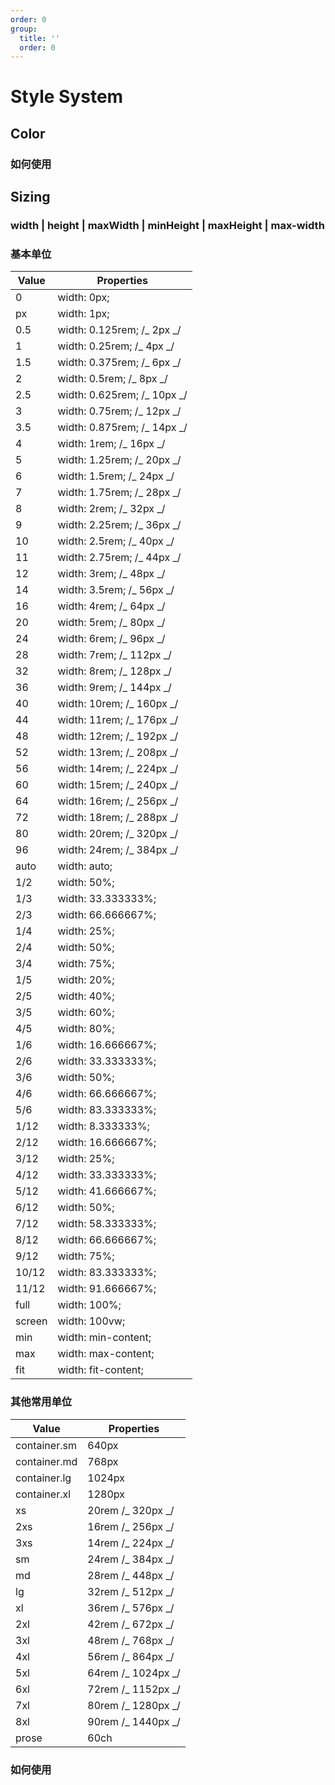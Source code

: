 ```yaml
---
order: 0
group:
  title: ''
  order: 0
---
```


# Style System

## Color

<code src="./document/color.tsx" inline></code>

### 如何使用

## Sizing

### width | height | maxWidth | minHeight | maxHeight | max-width

### 基本单位

| Value  | Properties                  |
| ------ | --------------------------- |
| 0      | width: 0px;                 |
| px     | width: 1px;                 |
| 0.5    | width: 0.125rem; /_ 2px _/  |
| 1      | width: 0.25rem; /_ 4px _/   |
| 1.5    | width: 0.375rem; /_ 6px _/  |
| 2      | width: 0.5rem; /_ 8px _/    |
| 2.5    | width: 0.625rem; /_ 10px _/ |
| 3      | width: 0.75rem; /_ 12px _/  |
| 3.5    | width: 0.875rem; /_ 14px _/ |
| 4      | width: 1rem; /_ 16px _/     |
| 5      | width: 1.25rem; /_ 20px _/  |
| 6      | width: 1.5rem; /_ 24px _/   |
| 7      | width: 1.75rem; /_ 28px _/  |
| 8      | width: 2rem; /_ 32px _/     |
| 9      | width: 2.25rem; /_ 36px _/  |
| 10     | width: 2.5rem; /_ 40px _/   |
| 11     | width: 2.75rem; /_ 44px _/  |
| 12     | width: 3rem; /_ 48px _/     |
| 14     | width: 3.5rem; /_ 56px _/   |
| 16     | width: 4rem; /_ 64px _/     |
| 20     | width: 5rem; /_ 80px _/     |
| 24     | width: 6rem; /_ 96px _/     |
| 28     | width: 7rem; /_ 112px _/    |
| 32     | width: 8rem; /_ 128px _/    |
| 36     | width: 9rem; /_ 144px _/    |
| 40     | width: 10rem; /_ 160px _/   |
| 44     | width: 11rem; /_ 176px _/   |
| 48     | width: 12rem; /_ 192px _/   |
| 52     | width: 13rem; /_ 208px _/   |
| 56     | width: 14rem; /_ 224px _/   |
| 60     | width: 15rem; /_ 240px _/   |
| 64     | width: 16rem; /_ 256px _/   |
| 72     | width: 18rem; /_ 288px _/   |
| 80     | width: 20rem; /_ 320px _/   |
| 96     | width: 24rem; /_ 384px _/   |
| auto   | width: auto;                |
| 1/2    | width: 50%;                 |
| 1/3    | width: 33.333333%;          |
| 2/3    | width: 66.666667%;          |
| 1/4    | width: 25%;                 |
| 2/4    | width: 50%;                 |
| 3/4    | width: 75%;                 |
| 1/5    | width: 20%;                 |
| 2/5    | width: 40%;                 |
| 3/5    | width: 60%;                 |
| 4/5    | width: 80%;                 |
| 1/6    | width: 16.666667%;          |
| 2/6    | width: 33.333333%;          |
| 3/6    | width: 50%;                 |
| 4/6    | width: 66.666667%;          |
| 5/6    | width: 83.333333%;          |
| 1/12   | width: 8.333333%;           |
| 2/12   | width: 16.666667%;          |
| 3/12   | width: 25%;                 |
| 4/12   | width: 33.333333%;          |
| 5/12   | width: 41.666667%;          |
| 6/12   | width: 50%;                 |
| 7/12   | width: 58.333333%;          |
| 8/12   | width: 66.666667%;          |
| 9/12   | width: 75%;                 |
| 10/12  | width: 83.333333%;          |
| 11/12  | width: 91.666667%;          |
| full   | width: 100%;                |
| screen | width: 100vw;               |
| min    | width: min-content;         |
| max    | width: max-content;         |
| fit    | width: fit-content;         |

### 其他常用单位

| Value        | Properties         |
| ------------ | ------------------ |
| container.sm | 640px              |
| container.md | 768px              |
| container.lg | 1024px             |
| container.xl | 1280px             |
| xs           | 20rem /_ 320px _/  |
| 2xs          | 16rem /_ 256px _/  |
| 3xs          | 14rem /_ 224px _/  |
| sm           | 24rem /_ 384px _/  |
| md           | 28rem /_ 448px _/  |
| lg           | 32rem /_ 512px _/  |
| xl           | 36rem /_ 576px _/  |
| 2xl          | 42rem /_ 672px _/  |
| 3xl          | 48rem /_ 768px _/  |
| 4xl          | 56rem /_ 864px _/  |
| 5xl          | 64rem /_ 1024px _/ |
| 6xl          | 72rem /_ 1152px _/ |
| 7xl          | 80rem /_ 1280px _/ |
| 8xl          | 90rem /_ 1440px _/ |
| prose        | 60ch               |

### 如何使用
